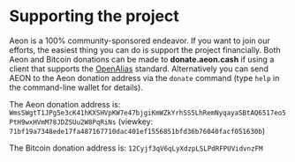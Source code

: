 
# Supporting the project

Aeon is a 100% community-sponsored endeavor. If you want to join our efforts, the easiest thing you can do is support the project financially. Both Aeon and Bitcoin donations can be made to **donate.aeon.cash** if using a client that supports the [OpenAlias](https://openalias.org) standard. Alternatively you can send AEON to the Aeon donation address via the `donate` command (type `help` in the command-line wallet for details).

The Aeon donation address is: `WmsSWgtT1JPg5e3cK41hKXSHVpKW7e47bjgiKmWZkYrhSS5LhRemNyqayaSBtAQ6517eo5PtH9wxHVmM78JDZSUu2W8PqRiNs` (viewkey: `71bf19a7348ede17fa487167710dac401ef1556851bfd36b76040facf051630b`)

The Bitcoin donation address is: `12Cyjf3qV6qLyXdzpLSLPdRFPUVidvnzFM`

##